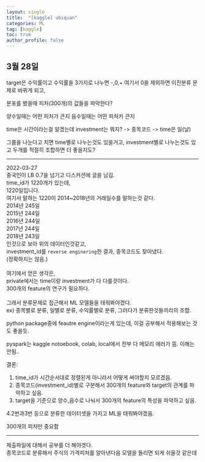 ```yaml
---
layout: single
title:  "[kaggle] ubiquan"
categories: ML
tag: [kaggle]
toc: true
author_profile: false
---
```


## 3월 28일

target은 수익률이고
수익률을 3가지로 나누면
-,0,+ 여기서 0을 제외하면
이진분류 문제로 바뀌게 되고,

분포를 봤을때 피처(300개)의 값들을 파악한다?

양수일때는 어떤 피처가 큰지
음수일때는 어떤 피처카 큰지


time은 시간이라는걸 알겠는데
investment는 뭐지?
-> 종목코드
-> time은 일(날)

그룹을 나눈다고 치면 time별로 나누는것도 있을거고, investment별로 나누는것도 있고
두개를 적절히 조합하면 더 좋을지도?

-----------------------------------------
2022-03-27<br/>
중국인이 LB 0.7을 넘기고 디스커션에 글을 남김.<br/>
time_id가 1220개가 있는데,<br/>
1220일입니다. <br/>
여기서 말하는 1220이 2014~2018년의 거래일수를 말하는것 같다.<br/>
2014년 245일<br/>
2015년 244일<br/>
2016년 244일<br/>
2017년 244일<br/>
2018년 243일<br/>
인것으로 보아 위의 데이터인것같고,<br/>
investment_id를 `reverse enginering`한 결과, 종목코드도 찾아냈다.<br/>(정확하지는 않음.)<br/>
<br/>
여기에서 얻은 생각은,<br/>
private에서는 time이랑 investment가 다 다를것이다.<br/>
300개의 feature의 연구가 필요하다.<br/>
<br/>
그래서 분류문제로 접근해서 ML 모델들을 태워봐야겠다.<br/>
ex) 종목별로 분류, 일별로 분류, 수익률별로 분류, 그러다가 분류한것들끼리의 조합.<br/>

python package중에 feautre engine이라는게 있는데, 이걸 공부해서 적용해보는 것도 좋을듯.

pyspark는 kaggle notoebook, colab, local에서 전부 다 메모리 에러가 뜸. 이해는 안됨..

결론:
1. time_id가 시간순서대로 정렬된게 아니라서 어떻게 써야할지 모르겠음.
2. 종목코드(investment_id)별로 구분해서 300개의 feature와 target의 관계를 파악하고 싶음.
3. target을 기준으로 양수,음수로 나눠서 300개의 feature의 특성을 파악하고 싶음.

4.2번과3번 등으로 분류한 데이터셋을 가지고 ML을 태워봐야겠음.


300개의 피처만 중요함

---
제출파일에 대해서 공부를 더 해야겟다.<br/>
종목코드로 분류해서 주식의 가격피처를 알아낸다음 모델을 돌리면 되게 쉬울것 같은데<br/>


